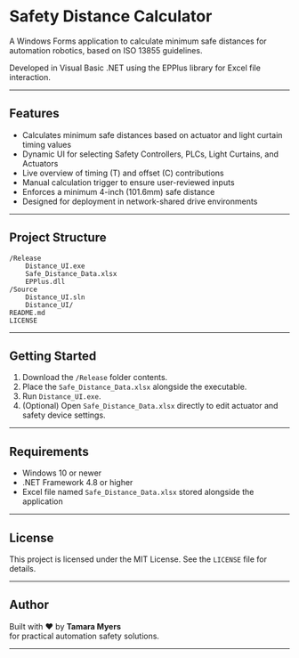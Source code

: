 # Safety Distance Calculator

A Windows Forms application to calculate minimum safe distances for automation robotics, based on ISO 13855 guidelines.

Developed in Visual Basic .NET using the EPPlus library for Excel file interaction.

---

## Features

- Calculates minimum safe distances based on actuator and light curtain timing values
- Dynamic UI for selecting Safety Controllers, PLCs, Light Curtains, and Actuators
- Live overview of timing (T) and offset (C) contributions
- Manual calculation trigger to ensure user-reviewed inputs
- Enforces a minimum 4-inch (101.6mm) safe distance
- Designed for deployment in network-shared drive environments

---

## Project Structure

```
/Release
    Distance_UI.exe
    Safe_Distance_Data.xlsx
    EPPlus.dll
/Source
    Distance_UI.sln
    Distance_UI/
README.md
LICENSE
```

---

## Getting Started

1. Download the `/Release` folder contents.
2. Place the `Safe_Distance_Data.xlsx` alongside the executable.
3. Run `Distance_UI.exe`.
4. (Optional) Open `Safe_Distance_Data.xlsx` directly to edit actuator and safety device settings.

---

## Requirements

- Windows 10 or newer
- .NET Framework 4.8 or higher
- Excel file named `Safe_Distance_Data.xlsx` stored alongside the application

---

## License

This project is licensed under the MIT License. See the `LICENSE` file for details.

---

## Author

Built with ❤️ by **Tamara Myers**  
for practical automation safety solutions.

---
